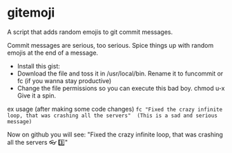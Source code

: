 # gitemoji
A script that adds random emojis to git commit messages.


Commit messages are serious, too serious.  Spice things up with random emojis at the end of a message.  
* Install this gist:
* Download the file and toss it in /usr/local/bin.  Rename it to funcommit or fc (if you wanna stay productive)
* Change the file permissions so you can execute this bad boy. chmod u-x <name>
Give it a spin.

ex usage (after making some code changes)
	```fc "Fixed the crazy infinite loop, that was crashing all the servers"  (This is a sad and serious message)```

Now on github you will see: "Fixed the crazy infinite loop, that was crashing all the servers :eyeglasses: :three:"